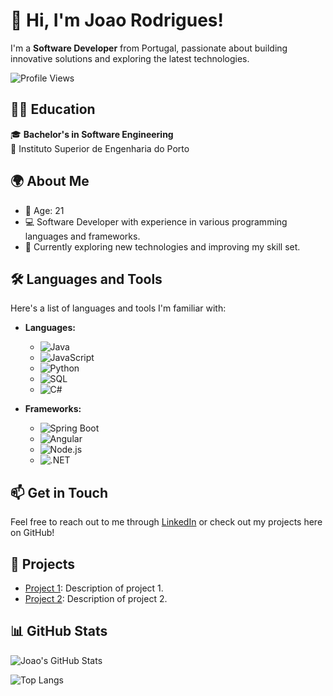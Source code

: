 # 👋 Hi, I'm Joao Rodrigues!

I'm a **Software Developer** from Portugal, passionate about building innovative solutions and exploring the latest technologies.

![Profile Views](https://komarev.com/ghpvc/?username=yourusername&color=blue) 

## 🧑‍🎓 Education
🎓 **Bachelor's in Software Engineering**  
📍 Instituto Superior de Engenharia do Porto  

## 🌍 About Me
- 👶 Age: 21
- 💻 Software Developer with experience in various programming languages and frameworks.
- 🌱 Currently exploring new technologies and improving my skill set.

## 🛠️ Languages and Tools
Here's a list of languages and tools I'm familiar with:

- **Languages:**
  - ![Java](https://img.shields.io/badge/Java-007396?style=flat&logo=java&logoColor=white)
  - ![JavaScript](https://img.shields.io/badge/JavaScript-FFFF00?style=flat&logo=javascript&logoColor=black)
  - ![Python](https://img.shields.io/badge/Python-3776AB?style=flat&logo=python&logoColor=white)
  - ![SQL](https://img.shields.io/badge/SQL-4479A1?style=flat&logo=mysql&logoColor=white)
  - ![C#](https://img.shields.io/badge/C%23-239120?style=flat&logo=csharp&logoColor=white)

- **Frameworks:**
  - ![Spring Boot](https://img.shields.io/badge/Spring%20Boot-6DB33F?style=flat&logo=spring&logoColor=white)
  - ![Angular](https://img.shields.io/badge/Angular-DD0031?style=flat&logo=angular&logoColor=white)
  - ![Node.js](https://img.shields.io/badge/Node.js-339933?style=flat&logo=node.js&logoColor=white)
  - ![.NET](https://img.shields.io/badge/.NET-512BD4?style=flat&logo=.net&logoColor=white)

## 📫 Get in Touch
Feel free to reach out to me through [LinkedIn](https://www.linkedin.com/in/yourprofile) or check out my projects here on GitHub!

## 🚀 Projects
- [Project 1](https://github.com/yourusername/project1): Description of project 1.
- [Project 2](https://github.com/yourusername/project2): Description of project 2.

## 📊 GitHub Stats
![Joao's GitHub Stats](https://github-readme-stats.vercel.app/api?username=yourusername&show_icons=true&theme=radical)

![Top Langs](https://github-readme-stats.vercel.app/api/top-langs/?username=yourusername&layout=compact&theme=radical)


